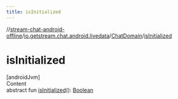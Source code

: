 ```yaml
---
title: isInitialized
---
```

//[stream-chat-android-offline](../../../index.md)/[io.getstream.chat.android.livedata](../index.md)/[ChatDomain](index.md)/[isInitialized](isInitialized.md)



# isInitialized  
[androidJvm]  
Content  
abstract fun [isInitialized](isInitialized.md)(): [Boolean](https://kotlinlang.org/api/latest/jvm/stdlib/kotlin/-boolean/index.html)  



